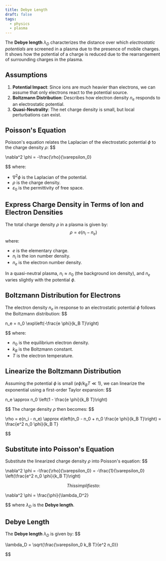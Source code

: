 ```yaml
---
title: Debye Length
draft: false
tags:
  - physics
  - plasma
---
```

The **Debye length** $\lambda_D$ characterizes the distance over which *electrostatic potentials* are screened in a plasma due to the presence of mobile charges. It shows how the potential of a charge is reduced due to the rearrangement of surrounding charges in the plasma.
## Assumptions
1. **Potential Impact**: Since ions are much heavier than electrons, we can assume that only electrons react to the potential source. 
2. **Boltzmann Distribution**: Describes how electron density $n_e$ responds to an electrostatic potential.
3. **Quasi-Neutrality**: The net charge density is small, but local perturbations can exist. 
## Poisson's Equation
Poisson's equation relates the Laplacian of the electrostatic potential $\phi$ to the charge density $\rho$:
$$

\nabla^2 \phi = -\frac{\rho}{\varepsilon_0}

$$
where:
- $\nabla^2 \phi$ is the Laplacian of the potential.
- $\rho$ is the charge density.
- $\varepsilon_0$ is the permittivity of free space.  
## Express Charge Density in Terms of Ion and Electron Densities
The total charge density $\rho$ in a plasma is given by:
$$\rho = e(n_i - n_e) $$
where:
- $e$ is the elementary charge.
- $n_i$ is the ion number density.
- $n_e$ is the electron number density.

In a quasi-neutral plasma, $n_i \approx n_0$ (the background ion density), and $n_e$ varies slightly with the potential $\phi$.
## Boltzmann Distribution for Electrons
The electron density $n_e$ in response to an electrostatic potential $\phi$ follows the Boltzmann distribution:
$$

n_e = n_0 \exp\left(-\frac{e \phi}{k_B T}\right)

$$
where:
- $n_0$ is the equilibrium electron density.
- $k_B$ is the Boltzmann constant.
- $T$ is the electron temperature.
## Linearize the Boltzmann Distribution

Assuming the potential $\phi$ is small ($e \phi / k_B T \ll 1$), we can linearize the exponential using a first-order Taylor expansion:
$$

n_e \approx n_0 \left(1 - \frac{e \phi}{k_B T}\right)

$$
The charge density $\rho$ then becomes:
$$

\rho = e(n_i - n_e) \approx e\left(n_0 - n_0 + n_0 \frac{e \phi}{k_B T}\right) = \frac{e^2 n_0 \phi}{k_B T}

$$
## Substitute into Poisson's Equation
Substitute the linearized charge density $\rho$ into Poisson's equation:
$$

\nabla^2 \phi = -\frac{\rho}{\varepsilon_0} = -\frac{1}{\varepsilon_0} \left(\frac{e^2 n_0 \phi}{k_B T}\right)

$$
This simplifies to:
$$

\nabla^2 \phi = \frac{\phi}{\lambda_D^2}

$$
where $\lambda_D$ is the **Debye length**.
## Debye Length
The **Debye length** $\lambda_D$ is given by:
$$

\lambda_D = \sqrt{\frac{\varepsilon_0 k_B T}{e^2 n_0}}

$$